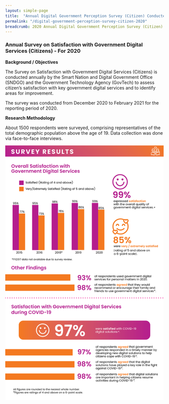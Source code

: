 ```yaml
---
layout: simple-page
title:  "Annual Digital Government Perception Survey (Citizen) Conducted in 2020"
permalink: "/digital-government-perception-survey-citizen-2020"
breadcrumb: 2020 Annual Digital Government Perception Survey (Citizen)
---
```

### **Annual Survey on Satisfaction with Government Digital Services (Citizens) - For 2020**

**Background / Objectives**

The Survey on Satisfaction with Government Digital Services (Citizens) is conducted annually by the Smart Nation and Digital Government Office (SNDGO) and the Government Technology Agency (GovTech) to assess citizen’s satisfaction with key government digital services and to identify areas for improvement.

The survey was conducted from December 2020 to February 2021 for the reporting period of 2020.

**Research Methodology**

About 1500 respondents were surveyed, comprising representatives of the total demographic population above the age of 19. Data collection was done via face-to-face interviews.

![Digital Government Perception Survey 2020 for Citizens by GovTech](/images/our-statistics/Digital-Government-Perception-2020-Citizens.png)
